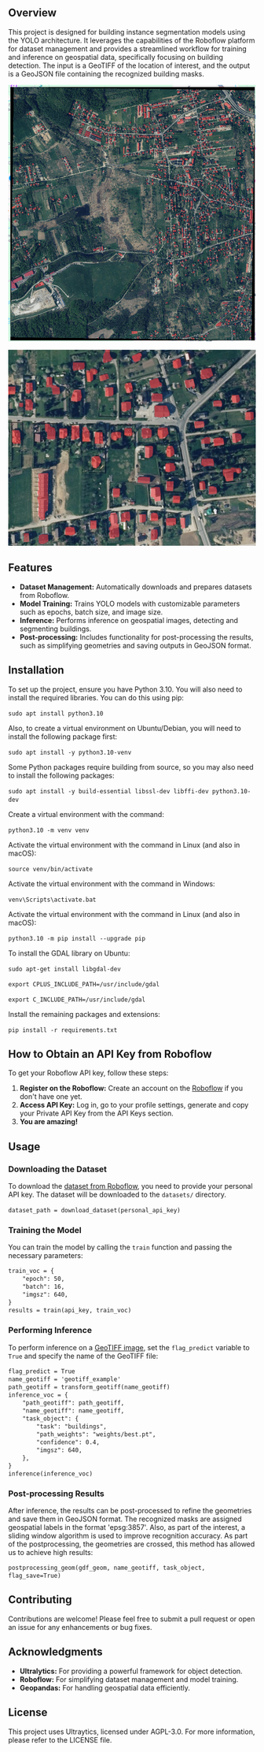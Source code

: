## Overview

This project is designed for building instance segmentation models using the YOLO architecture. It leverages the capabilities of the Roboflow platform for dataset management and provides a streamlined workflow for training and inference on geospatial data, specifically focusing on building detection. The input is a GeoTIFF of the location of interest, and the output is a GeoJSON file containing the recognized building masks.

![Example picture №1](images_example/example_1.png)

![Example picture №2](images_example/example_2.png)


## Features

- **Dataset Management:** Automatically downloads and prepares datasets from Roboflow.
- **Model Training:** Trains YOLO models with customizable parameters such as epochs, batch size, and image size.
- **Inference:** Performs inference on geospatial images, detecting and segmenting buildings.
- **Post-processing:** Includes functionality for post-processing the results, such as simplifying geometries and saving outputs in GeoJSON format.

## Installation

To set up the project, ensure you have Python 3.10. You will also need to install the required libraries. You can do this using pip:

`sudo apt install python3.10`

Also, to create a virtual environment on Ubuntu/Debian, you will need to install the following package first:

`sudo apt install -y python3.10-venv`

Some Python packages require building from source, so you may also need to install the following packages:

`sudo apt install -y build-essential libssl-dev libffi-dev python3.10-dev`

Create a virtual environment with the command:

`python3.10 -m venv venv`

Activate the virtual environment with the command in Linux (and also in macOS):

`source venv/bin/activate`

Activate the virtual environment with the command in Windows:

`venv\Scripts\activate.bat`

Activate the virtual environment with the command in Linux (and also in macOS):

`python3.10 -m pip install --upgrade pip`

To install the GDAL library on Ubuntu:

`sudo apt-get install libgdal-dev`

`export CPLUS_INCLUDE_PATH=/usr/include/gdal`

`export C_INCLUDE_PATH=/usr/include/gdal`

Install the remaining packages and extensions:

`pip install -r requirements.txt`

## How to Obtain an API Key from Roboflow

To get your Roboflow API key, follow these steps:

1. **Register on the Roboflow:** Create an account on the [Roboflow](https://roboflow.com/) if you don't have one yet.
2. **Access API Key:** Log in, go to your profile settings, generate and copy your Private API Key from the API Keys section.
3. **You are amazing!**

## Usage

### Downloading the Dataset

To download the [dataset from Roboflow](https://universe.roboflow.com/roboflow-universe-projects/buildings-instance-segmentation/dataset/4/images?split=train), you need to provide your personal API key. The dataset will be downloaded to the `datasets/` directory.

`dataset_path = download_dataset(personal_api_key)`

### Training the Model

You can train the model by calling the `train` function and passing the necessary parameters:

```
train_voc = {
    "epoch": 50,
    "batch": 16,
    "imgsz": 640,
}
results = train(api_key, train_voc)
```

### Performing Inference

To perform inference on a [GeoTIFF image](https://map.openaerialmap.org/#/20.01983642578125,50.009504166914994,14/square/1202133022113322/5d4aa5c4ad3e9500059b3815?_k=u9razn), set the `flag_predict` variable to `True` and specify the name of the GeoTIFF file:

```
flag_predict = True
name_geotiff = 'geotiff_example'
path_geotiff = transform_geotiff(name_geotiff)
inference_voc = {
    "path_geotiff": path_geotiff,
    "name_geotiff": name_geotiff,
    "task_object": {
        "task": "buildings",
        "path_weights": "weights/best.pt",
        "confidence": 0.4,
        "imgsz": 640,
    },
}
inference(inference_voc)
```

### Post-processing Results

After inference, the results can be post-processed to refine the geometries and save them in GeoJSON format. The recognized masks are assigned geospatial labels in the format 'epsg:3857'. Also, as part of the interest, a sliding window algorithm is used to improve recognition accuracy. As part of the postprocessing, the geometries are crossed, this method has allowed us to achieve high results:

```
postprocessing_geom(gdf_geom, name_geotiff, task_object, flag_save=True)
```

## Contributing

Contributions are welcome! Please feel free to submit a pull request or open an issue for any enhancements or bug fixes.

## Acknowledgments

- **Ultralytics:** For providing a powerful framework for object detection.
- **Roboflow:** For simplifying dataset management and model training.
- **Geopandas:** For handling geospatial data efficiently.

## License

This project uses Ultraytics, licensed under AGPL-3.0. For more information, please refer to the LICENSE file.
